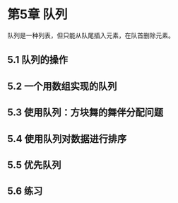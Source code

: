 # 第5章 队列

队列是一种列表，但只能从队尾插入元素，在队首删除元素。

## 5.1 队列的操作

## 5.2 一个用数组实现的队列

## 5.3 使用队列：方块舞的舞伴分配问题

## 5.4 使用队列对数据进行排序

## 5.5 优先队列

## 5.6 练习